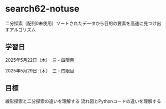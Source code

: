 # search62-notuse
二分探索（配列0未使用）ソートされたデータから目的の要素を高速に見つけ出すアルゴリズム

## 学習日
2025年5月22日（木）　三・四限目

2025年5月29日（木）　三・四限目

## 目標
線形探索と二分探索の違いを理解する
流れ図とPythonコードの違いを理解する
